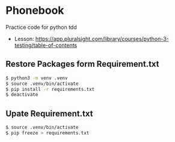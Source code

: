 # Phonebook
Practice code for python tdd
- Lesson: https://app.pluralsight.com/library/courses/python-3-testing/table-of-contents

## Restore Packages form Requirement.txt
```bash
$ python3 -m venv .venv
$ source .venv/bin/activate
$ pip install -r requirements.txt
$ deactivate
```

## Upate Requirement.txt
```bash
$ source .venv/bin/activate
$ pip freeze > requirements.txt
```